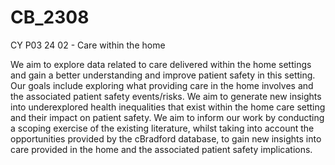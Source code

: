 # CB_2308

CY P03 24 02 - Care within the home

We aim to explore data related to care delivered within the home settings and gain a better understanding and improve patient safety in this setting. Our goals include exploring what providing care in the home involves and the associated patient safety events/risks. We aim to generate new insights into underexplored health inequalities that exist within the home care setting and their impact on patient safety. We aim to inform our work by conducting a scoping exercise of the existing literature, whilst taking into account the opportunities provided by the cBradford database, to gain new insights into care provided in the home and the associated patient safety implications.
